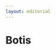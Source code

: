 ```yaml
---
layout: editorial
---
```


# Botis

<figure><img src="../../../../../../../../../../.gitbook/assets/Screenshot 2023-12-22 at 11.19.42 AM.png" alt=""><figcaption></figcaption></figure>
